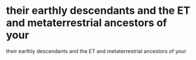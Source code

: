 # their earthly descendants and the ET and metaterrestrial ancestors of your

their earthly descendants and the ET and metaterrestrial ancestors of your